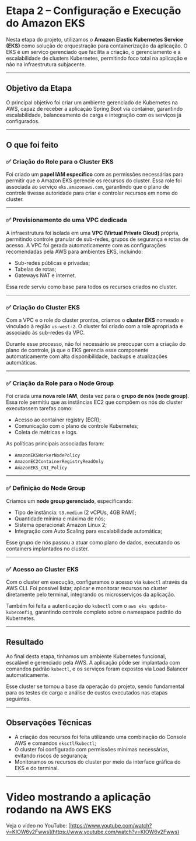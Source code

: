 # Etapa 2 – Configuração e Execução do Amazon EKS

Nesta etapa do projeto, utilizamos o **Amazon Elastic Kubernetes Service (EKS)** como solução de orquestração para containerização da aplicação. O EKS é um serviço gerenciado que facilita a criação, o gerenciamento e a escalabilidade de clusters Kubernetes, permitindo foco total na aplicação e não na infraestrutura subjacente.

---

## Objetivo da Etapa

O principal objetivo foi criar um ambiente gerenciado de Kubernetes na AWS, capaz de receber a aplicação Spring Boot via container, garantindo escalabilidade, balanceamento de carga e integração com os serviços já configurados.

---

## O que foi feito

### ✅ Criação do Role para o Cluster EKS

Foi criado um **papel IAM específico** com as permissões necessárias para permitir que o Amazon EKS gerencie os recursos do cluster. Essa role foi associada ao serviço `eks.amazonaws.com`, garantindo que o plano de controle tivesse autoridade para criar e controlar recursos em nome do cluster.

---

### ✅ Provisionamento de uma VPC dedicada

A infraestrutura foi isolada em uma **VPC (Virtual Private Cloud)** própria, permitindo controle granular de sub-redes, grupos de segurança e rotas de acesso. A VPC foi gerada automaticamente com as configurações recomendadas pela AWS para ambientes EKS, incluindo:

- Sub-redes públicas e privadas;
- Tabelas de rotas;
- Gateways NAT e internet.

Essa rede serviu como base para todos os recursos criados no cluster.

---

### ✅ Criação do Cluster EKS

Com a VPC e o role do cluster prontos, criamos o **cluster EKS** nomeado e vinculado à região `us-west-2`. O cluster foi criado com a role apropriada e associado às sub-redes da VPC.

Durante esse processo, não foi necessário se preocupar com a criação do plano de controle, já que o EKS gerencia esse componente automaticamente com alta disponibilidade, backups e atualizações automáticas.

---

### ✅ Criação da Role para o Node Group

Foi criada uma **nova role IAM**, desta vez para o **grupo de nós (node group)**. Essa role permitiu que as instâncias EC2 que compõem os nós do cluster executassem tarefas como:

- Acesso ao container registry (ECR);
- Comunicação com o plano de controle Kubernetes;
- Coleta de métricas e logs.

As políticas principais associadas foram:
- `AmazonEKSWorkerNodePolicy`
- `AmazonEC2ContainerRegistryReadOnly`
- `AmazonEKS_CNI_Policy`

---

### ✅ Definição do Node Group

Criamos um **node group gerenciado**, especificando:

- Tipo de instância: `t3.medium` (2 vCPUs, 4GB RAM);
- Quantidade mínima e máxima de nós;
- Sistema operacional: Amazon Linux 2;
- Integração com Auto Scaling para escalabilidade automática;

Esse grupo de nós passou a atuar como plano de dados, executando os containers implantados no cluster.

---

### ✅ Acesso ao Cluster EKS

Com o cluster em execução, configuramos o acesso via `kubectl` através da AWS CLI. Foi possível listar, aplicar e monitorar recursos no cluster diretamente pelo terminal, integrando os microsserviços da aplicação.

Também foi feita a autenticação do `kubectl` com o `aws eks update-kubeconfig`, garantindo controle completo sobre o namespace padrão do Kubernetes.

---

## Resultado

Ao final desta etapa, tínhamos um ambiente Kubernetes funcional, escalável e gerenciado pela AWS. A aplicação pôde ser implantada com comandos padrão `kubectl`, e os serviços foram expostos via Load Balancer automaticamente.

Esse cluster se tornou a base da operação do projeto, sendo fundamental para os testes de carga e análise de custos executados nas etapas seguintes.

---

## Observações Técnicas

- A criação dos recursos foi feita utilizando uma combinação do Console AWS e comandos `eksctl`/`kubectl`;
- O cluster foi configurado com permissões mínimas necessárias, evitando riscos de segurança;
- Monitoramos os recursos do cluster por meio da interface gráfica do EKS e do terminal.

---



# Video mostrando a aplicação rodando na AWS EKS
Veja o vídeo no YouTube: [https://www.youtube.com/watch?v=KIOW6v2Fwws](https://www.youtube.com/watch?v=KIOW6v2Fwws)